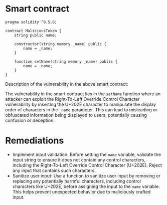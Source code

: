 # Smart contract

```solidity
pragma solidity ^0.5.0;

contract MaliciousToken {
    string public name;

    constructor(string memory _name) public {
        name = _name;
    }

    function setName(string memory _name) public {
        name = _name;
    }
}
```

Description of the vulnerability in the above smart contract:

The vulnerability in the smart contract lies in the `setName` function where an attacker can exploit the Right-To-Left Override Control Character vulnerability by inserting the U+202E character to manipulate the display order of characters in the `_name` parameter. This can lead to misleading or obfuscated information being displayed to users, potentially causing confusion or deception.

# Remediations

- Implement input validation: Before setting the `name` variable, validate the input string to ensure it does not contain any control characters, including the Right-To-Left Override Control Character (U+202E). Reject any input that contains such characters.
- Sanitize user input: Use a function to sanitize user input by removing or replacing any potentially harmful characters, including control characters like U+202E, before assigning the input to the `name` variable. This helps prevent unexpected behavior due to maliciously crafted input.